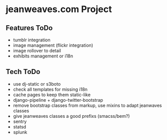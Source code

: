 # jeanweaves.com Project

## Features ToDo

* tumblr integration
* image management (flickr integration)
* image rollover to detail
* exhibits management or i18n

## Tech ToDo

* use dj-static or s3boto
* check all templates for missing i18n
* cache pages to keep them static-like
* django-pipeline + django-twitter-bootstrap
* remove bootstrap classes from markup, use mixins to adapt jeanwaves classes
* give jeanweaves classes a good prefixs (smacss/bem?)
* sentry
* statsd
* splunk
